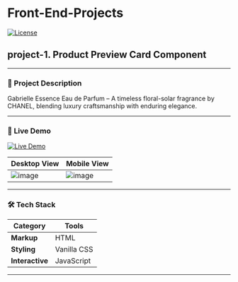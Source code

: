 # Front-End-Projects
[![License](https://img.shields.io/badge/license-MIT-blue.svg)](LICENSE)  

## project-1. Product Preview Card Component
---
### 🌟 Project Description
Gabrielle Essence Eau de Parfum – A timeless floral-solar fragrance by CHANEL, blending luxury craftsmanship with enduring elegance.

---
### **🚀 Live Demo**  
[![Live Demo](https://img.shields.io/badge/demo-live-green.svg)](https://de-furkan.github.io/Front-End-Projects/project-1/src/index.html)

| Desktop View | Mobile View |  
|--------------|-------------|  
| ![image](https://github.com/user-attachments/assets/06425e44-3c4e-4a65-a32c-6d6385ed24a2)| ![image](https://github.com/user-attachments/assets/f46a463f-89ba-4114-9b3c-0a0374646500)

<!-- Could add giff here?-->
---

### **🛠️ Tech Stack**  
| Category       | Tools                                                                 |  
|----------------|-----------------------------------------------------------------------|  
| **Markup**     | HTML        |
| **Styling**    | Vanilla CSS |  
|**Interactive** | JavaScript  |

<!-- (Use [Shields.io](https://shields.io) for badges!) -->
---
